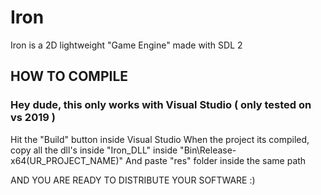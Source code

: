 # Iron
Iron is a 2D lightweight "Game Engine" made with SDL 2

## HOW TO COMPILE
### Hey dude, this only works with Visual Studio ( only tested on vs 2019 )
Hit the "Build" button inside Visual Studio
When the project its compiled, copy all the dll's inside "Iron_DLL" inside "Bin\Release-x64\(UR_PROJECT_NAME)\"
And paste "res" folder inside the same path

AND YOU ARE READY TO DISTRIBUTE YOUR SOFTWARE :)
